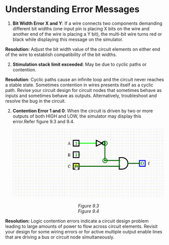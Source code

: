 
# Understanding Error Messages
 
1. **Bit Width Error X and Y**: If a wire connects two components demanding different bit widths (one input pin is placing X bits on the wire and another end of the wire is placing a Y bit), the multi-bit wire turns red or black while displaying this message on the simulator.

**Resolution:** Adjust the bit width value of the circuit elements  on either end of the wire to establish compatibility of the bit widths.

2. **Stimulation stack limit exceeded**: May be due to cyclic paths or contention.

**Resolution**: Cyclic paths cause an infinite loop and the circuit never reaches a stable state. Sometimes contention in wires presents itself as a cyclic path. Revise your circuit design for circuit nodes that sometimes behave as inputs and sometimes behave as outputs. Alternatively, troubleshoot and resolve the bug in the circuit.

2. **Contention Error 1 and 0**: When the circuit is driven by two or more outputs of both HIGH and LOW, the simulator may display this error.Refer figure 9.3 and 9.4.

   ![drawing](../images/img_chapter9/9.3.gif)

   <div align="center"><em>Figure 9.3</em></div>

    <!-- ![drawing](../images/img_chapter8/9.4.gif) -->

   <div align="center"><em>Figure 9.4</em></div>

**Resolution:** Logic contention errors indicate a circuit design problem leading to large amounts of power to flow across circuit elements. Revisit your design for some wiring errors or for active multiple output enable lines that are driving a bus or circuit node simultaneously.
